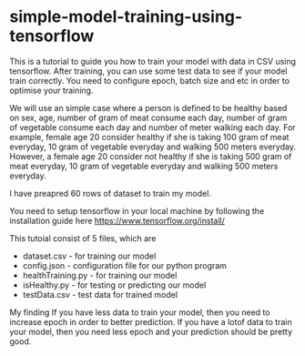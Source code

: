 # simple-model-training-using-tensorflow
This is a tutorial to guide you how to train your model with data in CSV using tensorflow. After training, you can use some test data to see if your model train correctly. You need to configure epoch, batch size and etc in order to optimise your training.

We will use an simple case where a person is defined to be healthy based on sex, age, number of gram of meat consume each day, number of gram of vegetable consume each day and number of meter walking each day. For example, female age 20 consider healthy if she is taking 100 gram of meat everyday, 10 gram of vegetable everyday and walking 500 meters everyday. However, a female age 20 consider not healthy if she is taking 500 gram of meat everyday, 10 gram of vegetable everyday and walking 500 meters everyday.

I have preapred 60 rows of dataset to train my model.

You need to setup tensorflow in your local machine by following the installation guide here https://www.tensorflow.org/install/

This tutoial consist of 5 files, which are
<ul>
<li>dataset.csv - for training our model</li>
<li>config.json - configuration file for our python program</li>
<li>healthTraining.py - for training our model</li>
<li>isHealthy.py - for testing or predicting our model</li>
<li>testData.csv - test data for trained model</li>
</ul>

My finding
If you have less data to train your model, then you need to increase epoch in order to better prediction.
If you have a lotof data to train your model, then you need less epoch and your prediction should be pretty good.
